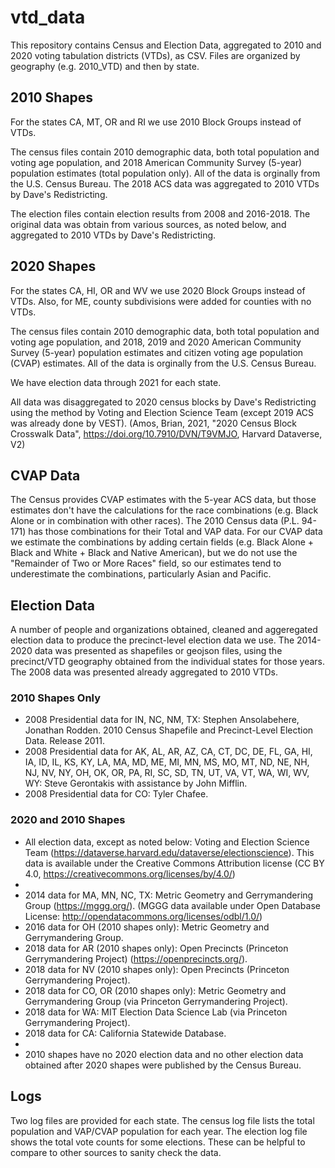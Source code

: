 # vtd_data
This repository contains Census and Election Data, aggregated to 2010 and 2020 voting tabulation districts (VTDs), as CSV. Files are organized by geography (e.g. 2010_VTD) and then by state.

## 2010 Shapes
For the states CA, MT, OR and RI we use 2010 Block Groups instead of VTDs. 

The census files contain 2010 demographic data, both total population and voting age population, and 2018 American Community Survey (5-year) population estimates (total population only). All of the data is orginally from the U.S. Census Bureau. The 2018 ACS data was aggregated to 2010 VTDs by Dave's Redistricting.

The election files contain election results from 2008 and 2016-2018. The original data was obtain from various sources, as noted below, and aggregated to 2010 VTDs by Dave's Redistricting.

## 2020 Shapes
For the states CA, HI, OR and WV we use 2020 Block Groups instead of VTDs. Also, for ME, county subdivisions were added for counties with no VTDs.

The census files contain 2010 demographic data, both total population and voting age population, and 2018, 2019 and 2020 American Community Survey (5-year) population estimates and citizen voting age population (CVAP) estimates. All of the data is orginally from the U.S. Census Bureau.

We have election data through 2021 for each state.

All data was disaggregated to 2020 census blocks by Dave's Redistricting using the method by Voting and Election Science Team (except 2019 ACS was already done by VEST). (Amos, Brian, 2021, "2020 Census Block Crosswalk Data", https://doi.org/10.7910/DVN/T9VMJO, Harvard Dataverse, V2)

## CVAP Data
The Census provides CVAP estimates with the 5-year ACS data, but those estimates don't have the calculations for the race combinations (e.g. Black Alone or in combination with other races). The 2010 Census data (P.L. 94-171) has those combinations for their Total and VAP data. For our CVAP data we estimate the combinations by adding certain fields (e.g. Black Alone + Black and White + Black and Native American), but we do not use the "Remainder of Two or More Races" field, so our estimates tend to underestimate the combinations, particularly Asian and Pacific.

## Election Data
A number of people and organizations obtained, cleaned and aggeregated election data to produce the precinct-level election data we use. The 2014-2020 data was presented as shapefiles or geojson files, using the precinct/VTD geography obtained from the individual states for those years. The 2008 data was presented already aggregated to 2010 VTDs.

### 2010 Shapes Only
* 2008 Presidential data for IN, NC, NM, TX: Stephen Ansolabehere, Jonathan Rodden. 2010 Census Shapefile and Precinct-Level Election Data. Release 2011.
* 2008 Presidential data for AK, AL, AR, AZ, CA, CT, DC, DE, FL, GA, HI, IA, ID, IL, KS, KY, LA, MA, MD, ME, MI, MN, MS, MO, MT, ND, NE, NH, NJ, NV, NY, OH, OK, OR, PA, RI, SC, SD, TN, UT, VA, VT, WA, WI, WV, WY: Steve Gerontakis with assistance by John Mifflin.
* 2008 Presidential data for CO: Tyler Chafee.
### 2020 and 2010 Shapes
* All election data, except as noted below: Voting and Election Science Team (https://dataverse.harvard.edu/dataverse/electionscience). This data is available under the Creative Commons Attribution license (CC BY 4.0, https://creativecommons.org/licenses/by/4.0/)
*
* 2014 data for MA, MN, NC, TX: Metric Geometry and Gerrymandering Group (https://mggg.org/). (MGGG data available under Open Database License: http://opendatacommons.org/licenses/odbl/1.0/)
* 2016 data for OH (2010 shapes only): Metric Geometry and Gerrymandering Group.
* 2018 data for AR (2010 shapes only): Open Precincts (Princeton Gerrymandering Project) (https://openprecincts.org/).
* 2018 data for NV (2010 shapes only): Open Precincts (Princeton Gerrymandering Project).
* 2018 data for CO, OR (2010 shapes only): Metric Geometry and Gerrymandering Group (via Princeton Gerrymandering Project).
* 2018 data for WA: MIT Election Data Science Lab (via Princeton Gerrymandering Project).
* 2018 data for CA: California Statewide Database.
* 
* 2010 shapes have no 2020 election data and no other election data obtained after 2020 shapes were published by the Census Bureau.
## Logs
Two log files are provided for each state. The census log file lists the total population and VAP/CVAP population for each year. The election log file shows the total vote counts for some elections. These can be helpful to compare to other sources to sanity check the data.
